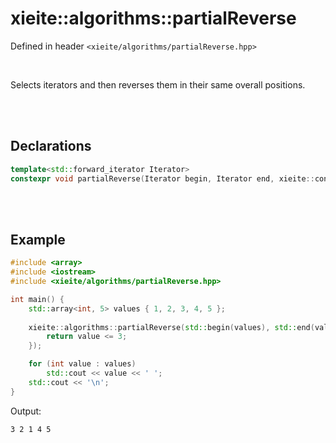 # xieite::algorithms::partialReverse
Defined in header `<xieite/algorithms/partialReverse.hpp>`

<br/>

Selects iterators and then reverses them in their same overall positions.

<br/><br/>

## Declarations
```cpp
template<std::forward_iterator Iterator>
constexpr void partialReverse(Iterator begin, Iterator end, xieite::concepts::SelectorCallback<typename std::iterator_traits<Iterator>::value_type> auto&& selector) noexcept;
```

<br/><br/>

## Example
```cpp
#include <array>
#include <iostream>
#include <xieite/algorithms/partialReverse.hpp>

int main() {
	std::array<int, 5> values { 1, 2, 3, 4, 5 };
	
	xieite::algorithms::partialReverse(std::begin(values), std::end(values), [](int value) -> bool {
		return value <= 3;
	});

	for (int value : values)
		std::cout << value << ' ';
	std::cout << '\n';
}
```
Output:
```
3 2 1 4 5 
```
